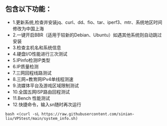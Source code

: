 

## 包含以下功能：
- 1.更新系统,检查并安装jq、curl、dd、fio、tar、iperf3、mtr、系统地区时间修改为中国上海
- 2.一键开启BBR（适用于较新的Debian、Ubuntu）如遇其他系统则自动跳过安装
- 3.检查主机名和系统信息
- 4.硬盘I/O性能进行三次测试
- 5.IPinfo检测IP类型
- 6.IP质量检测
- 7.三网回程线路测试
- 8.三网+教育网IPv4单线程测速
- 9.流媒体平台及游戏区域限制测试
- 10.全国五网ISP路由回程测试
- 11.Bench 性能测试
- 12.快捷命令，输入sn随时再次运行

```
bash <(curl -sL https://raw.githubusercontent.com/sinian-liu/VPStest/main/system_info.sh)
```

